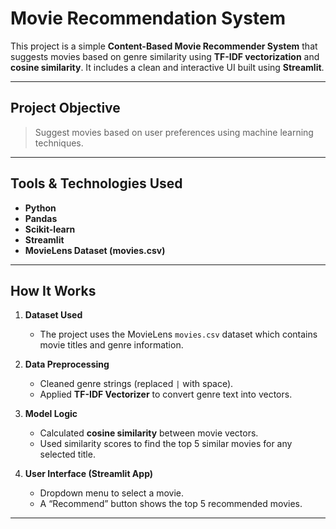 
# Movie Recommendation System

This project is a simple **Content-Based Movie Recommender System** that suggests movies based on genre similarity using **TF-IDF vectorization** and **cosine similarity**. It includes a clean and interactive UI built using **Streamlit**.

---

## Project Objective

> Suggest movies based on user preferences using machine learning techniques.

---

## Tools & Technologies Used

- **Python**  
- **Pandas**  
- **Scikit-learn**  
- **Streamlit**  
- **MovieLens Dataset (movies.csv)**

---

## How It Works

1. **Dataset Used**  
   - The project uses the MovieLens `movies.csv` dataset which contains movie titles and genre information.

2. **Data Preprocessing**  
   - Cleaned genre strings (replaced `|` with space).  
   - Applied **TF-IDF Vectorizer** to convert genre text into vectors.

3. **Model Logic**  
   - Calculated **cosine similarity** between movie vectors.  
   - Used similarity scores to find the top 5 similar movies for any selected title.

4. **User Interface (Streamlit App)**  
   - Dropdown menu to select a movie.  
   - A “Recommend” button shows the top 5 recommended movies.

---
